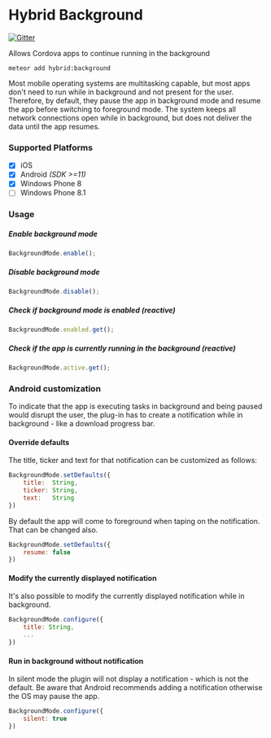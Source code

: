 # Hybrid Background

[![Gitter](https://badges.gitter.im/Join%20Chat.svg)](https://gitter.im/meteorhybrid/platform?utm_source=badge&utm_medium=badge&utm_campaign=pr-badge)

Allows Cordova apps to continue running in the background

`meteor add hybrid:background`

Most mobile operating systems are multitasking capable, but most apps don't need to run while in background and not present for the user. Therefore, by default, they pause the app in background mode and resume the app before switching to foreground mode. The system keeps all network connections open while in background, but does not deliver the data until the app resumes.

### Supported Platforms
* [x] iOS
* [x] Android _(SDK >=11)_
* [x] Windows Phone 8
* [ ] Windows Phone 8.1

### Usage

##### Enable background mode
```javascript
BackgroundMode.enable();
```
##### Disable background mode
```javascript
BackgroundMode.disable();
```
##### Check if background mode is enabled (reactive)
```javascript
BackgroundMode.enabled.get();
```
##### Check if the app is currently running in the background (reactive)
```javascript
BackgroundMode.active.get();
```

### Android customization
To indicate that the app is executing tasks in background and being paused would disrupt the user, the plug-in has to create a notification while in background - like a download progress bar.

#### Override defaults
The title, ticker and text for that notification can be customized as follows:
```javascript
BackgroundMode.setDefaults({
    title:  String,
    ticker: String,
    text:   String
})
```

By default the app will come to foreground when taping on the notification. That can be changed also.
```javascript
BackgroundMode.setDefaults({
    resume: false
})
```

#### Modify the currently displayed notification
It's also possible to modify the currently displayed notification while in background.
```javascript
BackgroundMode.configure({
    title: String,
    ...
})
```

#### Run in background without notification
In silent mode the plugin will not display a notification - which is not the default. Be aware that Android recommends adding a notification otherwise the OS may pause the app.
```javascript
BackgroundMode.configure({
    silent: true
})
```

